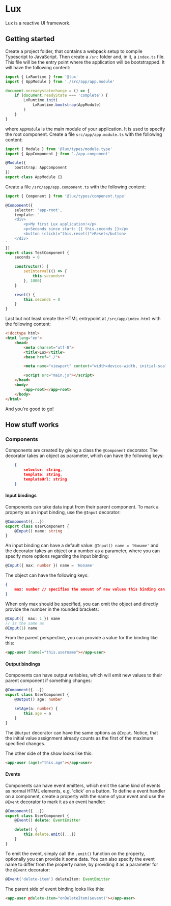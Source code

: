# Lux

Lux is a reactive UI framework.

## Getting started

Create a project folder, that contains a webpack setup to compile Typescript to JavaScript. Then create a `/src` folder and, in it, a `index.ts` file.
This file will be the entry point where the application will be bootstrapped. It will have the following content:

```typescript
import { LxRuntime } from '@lux'
import { AppModule } from './src/app/app.module'

document.onreadystatechange = () => {
    if (document.readyState === 'complete') {
        LxRuntime.init(
            LxRuntime.bootstrap(AppModule)
        )
    }
}
```

where `AppModule` is the main module of your application. It is used to specify the root component.
Create a file `src/app/app.module.ts` with the following content:

```typescript
import { Module } from '@lux/types/module.type'
import { AppComponent } from './app.component'

@Module({
    bootstrap: AppComponent
})
export class AppModule {}
```

Create a file `/src/app/app.component.ts` with the following content:
```typescript
import { Component } from '@lux/types/component.type'

@Component({
    selector: 'app-root',
    template: `
    <div>
        <p>My first Lux application!</p>
        <p>Seconds since start: {{ this.seconds }}</p>
        <button (click)="this.reset()">Reset</button>
    </div>
`
})
export class TestComponent {
    seconds = 0

    constructor() {
        setInterval(() => {
            this.seconds++
        }, 1000)
    }

    reset() {
        this.seconds = 0
    }
}
```

Last but not least create the HTML entrypoint at `/src/app/index.html` with the following content:
```html
<!doctype html>
<html lang="en">
    <head>
        <meta charset="utf-8">
        <title>Lux</title>
        <base href="./">

        <meta name="viewport" content="width=device-width, initial-scale=1, user-scalable=no">

        <script src="main.js"></script>
    </head>
    <body>
        <app-root></app-root>
    </body>
</html>

```

And you're good to go!

## How stuff works

### Components

Components are created by giving a class the `@Component` decorator. The decorator takes an object as parameter, which can
have the following keys:
```json
    {
        selector: string,
        template: string,
        templateUrl: string
    }
```

#### Input bindings

Components can take data input from their parent component. To mark a property as an input binding, use the `@Input` decorator:
```typescript
@Component({...})
export class UserComponent {
    @Input() name: string
}
```

An input binding can have a default value: `@Input() name = 'Noname'` and the decorator takes an object or a number as a parameter, where
you can specify more options regarding the input binding:

```typescript
@Input({ max: number }) name = 'Noname'
```

The object can have the following keys:
```json
{
    max: number // specifies the amount of new values this binding can consume. If the value of the input has been changed max times, it will not accept any more new values.
}
```

When only max should be specified, you can omit the object and directly provide the number in the rounded brackets:
```typescript
@Input({  max: 1 }) name
// is the same as
@Input(1) name
```

From the parent perspective, you can provide a value for the binding like this:
```html
<app-user [name]="this.username"></app-user>
```

#### Output bindings

Components can have output variables, which will emit new values to their parent component if something changes:

```typescript
@Component({...})
export class UserComponent {
    @Output() age: number

    setAge(a: number) {
        this.age = a
    }
}
```

The `@Output` decorator can have the same options as `@Input`. Notice, that the initial value assignment already counts
as the first of the maximum specified changes.

The other side of the show looks like this:

```html
<app-user (age)="this.age"></app-user>
```

#### Events

Components can have event emitters, which emit the same kind of events as normal HTML elements, e.g. 'click' on a button.
To define a event handler on a component, create a property with the name of your event and use the `@Event` decorator to
mark it as an event handler:

```typescript
@Component({...})
export class UserComponent {
    @Event() delete: EventEmitter

    delete() {
        this.delete.emit({...})
    }
}
```

To emit the event, simply call the `.emit()` function on the property, optionally you can provide it some data.
You can also specify the event name to differ from the property name, by providing it as a parameter for the `@Event` decorator:
```typescript
@Event('delete-item') deleteItem: EventEmitter
```

The parent side of event binding looks like this:
```html
<app-user @delete-item="onDeleteItem($event)"></app-user>
```